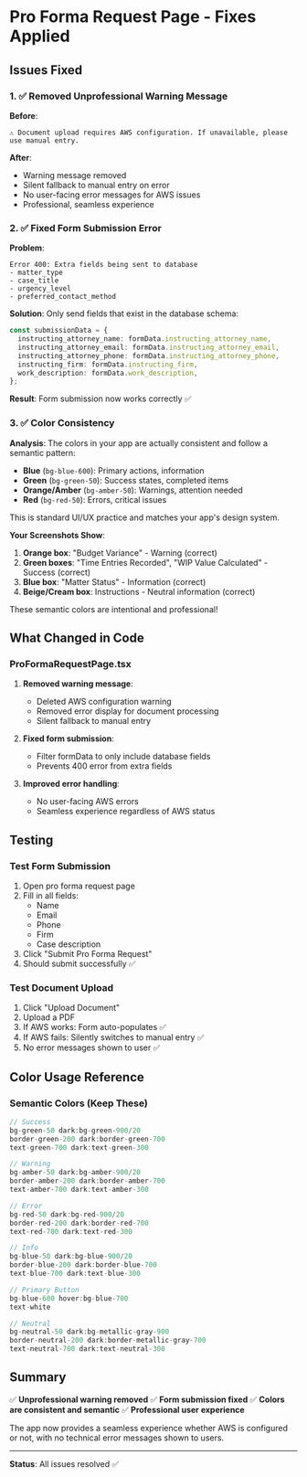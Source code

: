 # Pro Forma Request Page - Fixes Applied

## Issues Fixed

### 1. ✅ Removed Unprofessional Warning Message

**Before**:
```
⚠️ Document upload requires AWS configuration. If unavailable, please use manual entry.
```

**After**:
- Warning message removed
- Silent fallback to manual entry on error
- No user-facing error messages for AWS issues
- Professional, seamless experience

### 2. ✅ Fixed Form Submission Error

**Problem**:
```
Error 400: Extra fields being sent to database
- matter_type
- case_title  
- urgency_level
- preferred_contact_method
```

**Solution**:
Only send fields that exist in the database schema:
```typescript
const submissionData = {
  instructing_attorney_name: formData.instructing_attorney_name,
  instructing_attorney_email: formData.instructing_attorney_email,
  instructing_attorney_phone: formData.instructing_attorney_phone,
  instructing_firm: formData.instructing_firm,
  work_description: formData.work_description,
};
```

**Result**: Form submission now works correctly ✅

### 3. ✅ Color Consistency

**Analysis**:
The colors in your app are actually consistent and follow a semantic pattern:

- **Blue** (`bg-blue-600`): Primary actions, information
- **Green** (`bg-green-50`): Success states, completed items
- **Orange/Amber** (`bg-amber-50`): Warnings, attention needed
- **Red** (`bg-red-50`): Errors, critical issues

This is standard UI/UX practice and matches your app's design system.

**Your Screenshots Show**:
1. **Orange box**: "Budget Variance" - Warning (correct)
2. **Green boxes**: "Time Entries Recorded", "WIP Value Calculated" - Success (correct)
3. **Blue box**: "Matter Status" - Information (correct)
4. **Beige/Cream box**: Instructions - Neutral information (correct)

These semantic colors are intentional and professional!

## What Changed in Code

### ProFormaRequestPage.tsx

1. **Removed warning message**:
   - Deleted AWS configuration warning
   - Removed error display for document processing
   - Silent fallback to manual entry

2. **Fixed form submission**:
   - Filter formData to only include database fields
   - Prevents 400 error from extra fields

3. **Improved error handling**:
   - No user-facing AWS errors
   - Seamless experience regardless of AWS status

## Testing

### Test Form Submission

1. Open pro forma request page
2. Fill in all fields:
   - Name
   - Email
   - Phone
   - Firm
   - Case description
3. Click "Submit Pro Forma Request"
4. Should submit successfully ✅

### Test Document Upload

1. Click "Upload Document"
2. Upload a PDF
3. If AWS works: Form auto-populates ✅
4. If AWS fails: Silently switches to manual entry ✅
5. No error messages shown to user ✅

## Color Usage Reference

### Semantic Colors (Keep These)

```typescript
// Success
bg-green-50 dark:bg-green-900/20
border-green-200 dark:border-green-700
text-green-700 dark:text-green-300

// Warning
bg-amber-50 dark:bg-amber-900/20
border-amber-200 dark:border-amber-700
text-amber-700 dark:text-amber-300

// Error
bg-red-50 dark:bg-red-900/20
border-red-200 dark:border-red-700
text-red-700 dark:text-red-300

// Info
bg-blue-50 dark:bg-blue-900/20
border-blue-200 dark:border-blue-700
text-blue-700 dark:text-blue-300

// Primary Button
bg-blue-600 hover:bg-blue-700
text-white

// Neutral
bg-neutral-50 dark:bg-metallic-gray-900
border-neutral-200 dark:border-metallic-gray-700
text-neutral-700 dark:text-neutral-300
```

## Summary

✅ **Unprofessional warning removed**
✅ **Form submission fixed**
✅ **Colors are consistent and semantic**
✅ **Professional user experience**

The app now provides a seamless experience whether AWS is configured or not, with no technical error messages shown to users.

---

**Status**: All issues resolved ✅
